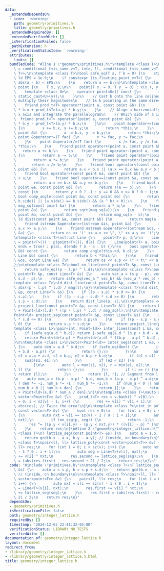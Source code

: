 ```yaml
---
data:
  _extendedDependsOn:
  - icon: ':warning:'
    path: geometry/primitives.h
    title: geometry/primitives.h
  _extendedRequiredBy: []
  _extendedVerifiedWith: []
  _isVerificationFailed: false
  _pathExtension: h
  _verificationStatusIcon: ':warning:'
  attributes:
    links: []
  bundledCode: "#line 1 \"geometry/primitives.h\"\ntemplate <class T>\nusing prod_t\
    \ = conditional_t<is_same_v<T, int>, ll, conditional_t<is_same_v<T, ll>, __int128_t,\
    \ T>>;\n\ntemplate <class T>\nbool safe_eq(T a, T b = 0) {\n    static constexpr\
    \ ld EPS = 1e-9;\n    if constexpr (is_floating_point_v<T>) {\n        return\
    \ abs(a - b) < EPS;\n    }\n    return a == b;\n}\n\ntemplate <class T>\nstruct\
    \ point {\n    T x, y;\n\n    point(T x_ = 0, T y_ = 0) : x(x_), y(y_) {}\n\n\
    \    template <class U>\n    operator point<U>() const {\n        return point<U>(static_cast<U>(x),\
    \ static_cast<U>(y));\n    }\n\n    // Cast b onto the line colinear to a and\
    \ multiply their magnitudes\n    // Is b pointing in the same direction as a?\n\
    \    friend prod_t<T> operator*(point a, const point &b) {\n        return prod_t<T>(a.x)\
    \ * b.x + prod_t<T>(a.y) * b.y;\n    }\n    // Align a horizontally along the\
    \ x axis and integrate the parallelogram\n    // Which side of a is b on?\n  \
    \  friend prod_t<T> operator^(point a, const point &b) {\n        return prod_t<T>(a.x)\
    \ * b.y - prod_t<T>(a.y) * b.x;\n    }\n\n    point &operator+=(const point &b)\
    \ {\n        x += b.x, y += b.y;\n        return *this;\n    }\n    point &operator-=(const\
    \ point &b) {\n        x -= b.x, y -= b.y;\n        return *this;\n    }\n   \
    \ point &operator*=(T fac) {\n        x *= fac, y *= fac;\n        return *this;\n\
    \    }\n    point &operator/=(T fac) {\n        x /= fac, y /= fac;\n        return\
    \ *this;\n    }\n    friend point operator+(point a, const point &b) {\n     \
    \   return a += b;\n    }\n    friend point operator-(point a, const point &b)\
    \ {\n        return a -= b;\n    }\n    friend point operator*(point a, T b) {\n\
    \        return a *= b;\n    }\n    friend point operator/(point a, T b) {\n \
    \       return a /= b;\n    }\n    friend bool operator<(const point &a, const\
    \ point &b) {\n        return a.x < b.x || (a.x == b.x && a.y < b.y);\n    }\n\
    \    friend bool operator>(const point &a, const point &b) {\n        return b\
    \ < a;\n    }\n    friend bool operator==(const point &a, const point &b) {\n\
    \        return a.x == b.x && a.y == b.y;\n    }\n    friend bool operator!=(const\
    \ point &a, const point &b) {\n        return !(a == b);\n    }\n    int side()\
    \ const {\n        return y < 0 ? -1 : y == 0 && x >= 0 ? 0 : 1;\n    }\n    friend\
    \ bool comp_angle(const point &a, const point &b) {\n        return a.side() <\
    \ b.side() || (a.side() == b.side() && (a ^ b) > 0);\n    }\n    friend prod_t<T>\
    \ mag_sq(const point &a) {\n        return a * a;\n    }\n    friend ld mag(const\
    \ point &a) {\n        return sqrt(mag_sq(a));\n    }\n    friend prod_t<T> dist_sq(const\
    \ point &a, const point &b) {\n        return mag_sq(a - b);\n    }\n    friend\
    \ ld dist(const point &a, const point &b) {\n        return mag(a - b);\n    }\n\
    \    friend istream &operator>>(istream &is, point &a) {\n        return is >>\
    \ a.x >> a.y;\n    }\n    friend ostream &operator<<(ostream &os, const point\
    \ &a) {\n        return os << '(' << a.x << \", \" << a.y << ')';\n    }\n};\n\
    \ntemplate <class T>\nstruct Line {\n    point<T> p, d;\n\n    Line(point<T> a\
    \ = point<T>()) : p(point<T>()), d(a) {}\n    Line(point<T> a, point<T> b, bool\
    \ ends = true) : p(a), d(ends ? b - a : b) {}\n\n    bool operator<(const Line\
    \ &b) const {\n        return comp_angle(this->d, b.d);\n    }\n    bool operator>(const\
    \ Line &b) const {\n        return b < *this;\n    }\n\n    friend ostream &operator<<(ostream\
    \ &os, const Line &a) {\n        return os << a.p << \" + t\" << a.d;\n    }\n\
    };\n\ntemplate <class T>\nbool on_line(const point<T> &p, const Line<T> &l) {\n\
    \    return safe_eq((p - l.p) ^ l.d);\n}\n\ntemplate <class T>\nbool on_seg(const\
    \ point<T> &p, const Line<T> &s) {\n    auto vec_a = (s.p - p), vec_b = (s.p +\
    \ s.d - p);\n    return safe_eq(vec_a ^ vec_b) && (vec_a * vec_b) <= 0;\n}\n\n\
    template <class T>\nld dist_line(const point<T> &p, const Line<T> &l) {\n    return\
    \ abs((p - l.p) ^ l.d) / mag(l);\n}\n\ntemplate <class T>\nld dist_seg(const point<T>\
    \ &p, const Line<T> &s) {\n    if ((p - s.p) * s.d <= 0) {\n        return dist(p,\
    \ s.p);\n    }\n    if ((p - s.p - s.d) * s.d >= 0) {\n        return dist(p,\
    \ s.p + s.d);\n    }\n    return dist_line(p, s);\n}\n\ntemplate <class T>\nPoint<ld>\
    \ project_line(const point<T> &p, const Line<T> &l) {\n    return Point<ld>(l.p)\
    \ + Point<ld>(l.d) * ((p - l.p) * l.d) / mag_sq(l);\n}\n\ntemplate <class T>\n\
    Point<ld> project_seg(const point<T> &p, const Line<T> &s) {\n    if ((p - s.p)\
    \ * s.d <= 0) {\n        return s.p;\n    }\n    if ((p - s.p - s.d) * s.d >=\
    \ 0) {\n        return s.p + s.d;\n    }\n    return project_line(p, s);\n}\n\n\
    template <class L>\npair<int, Point<ld>> inter_lines(const L &a, const L &b) {\n\
    \    if (safe_eq(a.d ^ b.d)) return {-safe_eq(a.d ^ (b.p + b.d - a.p)), Point<ld>()};\n\
    \    return Point<ld>(a.p) + Point<ld>(a.d) * ((b.p - a.p) ^ b.d) / (a.d ^ b.d);\n\
    }\n\ntemplate <class L>\nvector<Point<ld>> inter_segs(const L &a, const L &b)\
    \ {\n    auto den = a.d ^ b.d;\n    if (safe_eq(den)) {\n        if (a.d ^ (b.p\
    \ + b.d - a.p)) {\n            return {};\n        }\n\n        auto s1 = a.p,\
    \ e1 = a.p + a.d, s2 = b.p, e2 = b.p + b.d;\n        if (e1 < s1) {\n        \
    \    swap(s1, e1);\n        }\n        if (e2 < s2) {\n            swap(s2, e2);\n\
    \        }\n\n        auto l = max(s1, s2), r = min(e1, e2);\n        if (r <\
    \ l) {\n            return {};\n        }\n        if (l == r) {\n           \
    \ return {l};\n        }\n        return {l, r}; // Segment from l to r\n    }\n\
    \n    auto num_a = (b.p - a.p) ^ b.d, num_b = (a.p - b.p) ^ a.d;\n    den < 0\
    \ ? den *= -1, num_a *= -1 : num_b *= -1;\n    if (num_a < 0 || num_a > den ||\
    \ num_b < 0 || num_b > den) {\n        return {};\n    }\n    return {Point<ld>(a.p)\
    \ + Point<ld>(a.d) * num_a / den};\n}\n\ntemplate <class T>\nauto area_poly(const\
    \ vector<Point<T>> &v) {\n    prod_t<T> res = v.back() ^ v[0];\n    for (int i\
    \ = 0; i < sz(v) - 1; i++) {\n        res += v[i] ^ v[i + 1];\n    }\n    return\
    \ abs(res); // Twice the area!\n}\n\ntemplate <class P>\nint in_poly(const P &p,\
    \ const vector<P> &v) {\n    bool res = 0;\n    for (int i = 0; i < sz(v); i++)\
    \ {\n        auto nxt = v[i == sz(v) - 1 ? 0 : i + 1];\n        auto seg = Line(v[i],\
    \ nxt);\n        if (on_seg(p, seg)) {\n            return -1;\n        }\n  \
    \      res ^= ((p.y < v[i].y) - (p.y < nxt.y)) * ((v[i] - p) ^ (nxt - p)) > 0;\n\
    \    }\n    return res;\n}\n#line 2 \"geometry/integer_lattice.h\"\n\ntemplate\
    \ <class T>\nT lattice_seg(const point<T> &s) {\n    auto a = s.p, b = s.p + s.d;\n\
    \    return gcd(b.x - a.x, b.y - a.y); // (inside, on boundary)\n}\n\ntemplate\
    \ <class T>\npair<ll, ll> lattice_poly(const vector<point<T>> &v) {\n    pair<ll,\
    \ ll> res;\n    for (int i = 0; i < sz(v); i++) {\n        auto nxt = v[i == sz(v)\
    \ - 1 ? 0 : i + 1];\n        auto seg = Line<T>(v[i], nxt);\n        res.first\
    \ += v[i] ^ nxt;\n        res.second += lattice_seg(seg);\n    }\n    res.first\
    \ = (abs(res.first) - res.second + 2) / 2;\n    return res;\n}\n"
  code: "#include \"primitives.h\"\n\ntemplate <class T>\nT lattice_seg(const point<T>\
    \ &s) {\n    auto a = s.p, b = s.p + s.d;\n    return gcd(b.x - a.x, b.y - a.y);\
    \ // (inside, on boundary)\n}\n\ntemplate <class T>\npair<ll, ll> lattice_poly(const\
    \ vector<point<T>> &v) {\n    pair<ll, ll> res;\n    for (int i = 0; i < sz(v);\
    \ i++) {\n        auto nxt = v[i == sz(v) - 1 ? 0 : i + 1];\n        auto seg\
    \ = Line<T>(v[i], nxt);\n        res.first += v[i] ^ nxt;\n        res.second\
    \ += lattice_seg(seg);\n    }\n    res.first = (abs(res.first) - res.second +\
    \ 2) / 2;\n    return res;\n}"
  dependsOn:
  - geometry/primitives.h
  isVerificationFile: false
  path: geometry/integer_lattice.h
  requiredBy: []
  timestamp: '2024-12-02 22:41:32-05:00'
  verificationStatus: LIBRARY_NO_TESTS
  verifiedWith: []
documentation_of: geometry/integer_lattice.h
layout: document
redirect_from:
- /library/geometry/integer_lattice.h
- /library/geometry/integer_lattice.h.html
title: geometry/integer_lattice.h
---
```

